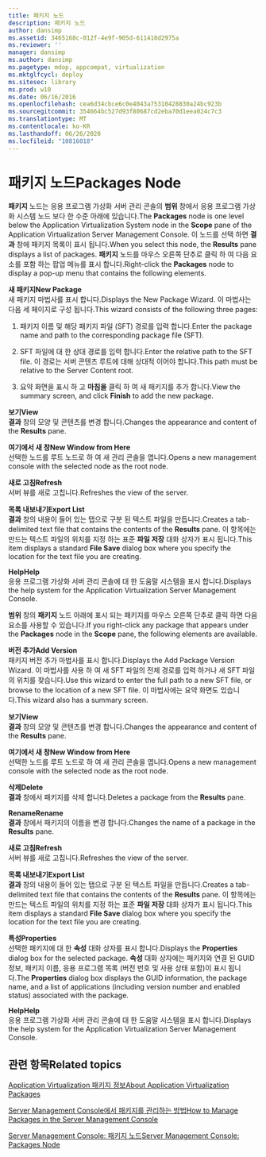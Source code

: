 ```yaml
---
title: 패키지 노드
description: 패키지 노드
author: dansimp
ms.assetid: 3465168c-012f-4e9f-905d-611418d2975a
ms.reviewer: ''
manager: dansimp
ms.author: dansimp
ms.pagetype: mdop, appcompat, virtualization
ms.mktglfcycl: deploy
ms.sitesec: library
ms.prod: w10
ms.date: 06/16/2016
ms.openlocfilehash: cea6d34cbce6c0e4043a75310428830a24bc923b
ms.sourcegitcommit: 354664bc527d93f80687cd2eba70d1eea024c7c3
ms.translationtype: MT
ms.contentlocale: ko-KR
ms.lasthandoff: 06/26/2020
ms.locfileid: "10816018"
---
```

# <span data-ttu-id="7652f-103">패키지 노드</span><span class="sxs-lookup"><span data-stu-id="7652f-103">Packages Node</span></span>


<span data-ttu-id="7652f-104">**패키지** 노드는 응용 프로그램 가상화 서버 관리 콘솔의 **범위** 창에서 응용 프로그램 가상화 시스템 노드 보다 한 수준 아래에 있습니다.</span><span class="sxs-lookup"><span data-stu-id="7652f-104">The **Packages** node is one level below the Application Virtualization System node in the **Scope** pane of the Application Virtualization Server Management Console.</span></span> <span data-ttu-id="7652f-105">이 노드를 선택 하면 **결과** 창에 패키지 목록이 표시 됩니다.</span><span class="sxs-lookup"><span data-stu-id="7652f-105">When you select this node, the **Results** pane displays a list of packages.</span></span> <span data-ttu-id="7652f-106">**패키지** 노드를 마우스 오른쪽 단추로 클릭 하 여 다음 요소를 포함 하는 팝업 메뉴를 표시 합니다.</span><span class="sxs-lookup"><span data-stu-id="7652f-106">Right-click the **Packages** node to display a pop-up menu that contains the following elements.</span></span>

<a href="" id="new-package"></a>**<span data-ttu-id="7652f-107">새 패키지</span><span class="sxs-lookup"><span data-stu-id="7652f-107">New Package</span></span>**  
<span data-ttu-id="7652f-108">새 패키지 마법사를 표시 합니다.</span><span class="sxs-lookup"><span data-stu-id="7652f-108">Displays the New Package Wizard.</span></span> <span data-ttu-id="7652f-109">이 마법사는 다음 세 페이지로 구성 됩니다.</span><span class="sxs-lookup"><span data-stu-id="7652f-109">This wizard consists of the following three pages:</span></span>

1.  <span data-ttu-id="7652f-110">패키지 이름 및 해당 패키지 파일 (SFT) 경로를 입력 합니다.</span><span class="sxs-lookup"><span data-stu-id="7652f-110">Enter the package name and path to the corresponding package file (SFT).</span></span>

2.  <span data-ttu-id="7652f-111">SFT 파일에 대 한 상대 경로를 입력 합니다.</span><span class="sxs-lookup"><span data-stu-id="7652f-111">Enter the relative path to the SFT file.</span></span> <span data-ttu-id="7652f-112">이 경로는 서버 콘텐츠 루트에 대해 상대적 이어야 합니다.</span><span class="sxs-lookup"><span data-stu-id="7652f-112">This path must be relative to the Server Content root.</span></span>

3.  <span data-ttu-id="7652f-113">요약 화면을 표시 하 고 **마침을** 클릭 하 여 새 패키지를 추가 합니다.</span><span class="sxs-lookup"><span data-stu-id="7652f-113">View the summary screen, and click **Finish** to add the new package.</span></span>

<a href="" id="view"></a>**<span data-ttu-id="7652f-114">보기</span><span class="sxs-lookup"><span data-stu-id="7652f-114">View</span></span>**  
<span data-ttu-id="7652f-115">**결과** 창의 모양 및 콘텐츠를 변경 합니다.</span><span class="sxs-lookup"><span data-stu-id="7652f-115">Changes the appearance and content of the **Results** pane.</span></span>

<a href="" id="new-window-from-here"></a>**<span data-ttu-id="7652f-116">여기에서 새 창</span><span class="sxs-lookup"><span data-stu-id="7652f-116">New Window from Here</span></span>**  
<span data-ttu-id="7652f-117">선택한 노드를 루트 노드로 하 여 새 관리 콘솔을 엽니다.</span><span class="sxs-lookup"><span data-stu-id="7652f-117">Opens a new management console with the selected node as the root node.</span></span>

<a href="" id="refresh"></a>**<span data-ttu-id="7652f-118">새로 고침</span><span class="sxs-lookup"><span data-stu-id="7652f-118">Refresh</span></span>**  
<span data-ttu-id="7652f-119">서버 뷰를 새로 고칩니다.</span><span class="sxs-lookup"><span data-stu-id="7652f-119">Refreshes the view of the server.</span></span>

<a href="" id="export-list"></a>**<span data-ttu-id="7652f-120">목록 내보내기</span><span class="sxs-lookup"><span data-stu-id="7652f-120">Export List</span></span>**  
<span data-ttu-id="7652f-121">**결과** 창의 내용이 들어 있는 탭으로 구분 된 텍스트 파일을 만듭니다.</span><span class="sxs-lookup"><span data-stu-id="7652f-121">Creates a tab-delimited text file that contains the contents of the **Results** pane.</span></span> <span data-ttu-id="7652f-122">이 항목에는 만드는 텍스트 파일의 위치를 지정 하는 표준 **파일 저장** 대화 상자가 표시 됩니다.</span><span class="sxs-lookup"><span data-stu-id="7652f-122">This item displays a standard **File Save** dialog box where you specify the location for the text file you are creating.</span></span>

<a href="" id="help"></a>**<span data-ttu-id="7652f-123">Help</span><span class="sxs-lookup"><span data-stu-id="7652f-123">Help</span></span>**  
<span data-ttu-id="7652f-124">응용 프로그램 가상화 서버 관리 콘솔에 대 한 도움말 시스템을 표시 합니다.</span><span class="sxs-lookup"><span data-stu-id="7652f-124">Displays the help system for the Application Virtualization Server Management Console.</span></span>

<span data-ttu-id="7652f-125">**범위** 창의 **패키지** 노드 아래에 표시 되는 패키지를 마우스 오른쪽 단추로 클릭 하면 다음 요소를 사용할 수 있습니다.</span><span class="sxs-lookup"><span data-stu-id="7652f-125">If you right-click any package that appears under the **Packages** node in the **Scope** pane, the following elements are available.</span></span>

<a href="" id="add-version"></a>**<span data-ttu-id="7652f-126">버전 추가</span><span class="sxs-lookup"><span data-stu-id="7652f-126">Add Version</span></span>**  
<span data-ttu-id="7652f-127">패키지 버전 추가 마법사를 표시 합니다.</span><span class="sxs-lookup"><span data-stu-id="7652f-127">Displays the Add Package Version Wizard.</span></span> <span data-ttu-id="7652f-128">이 마법사를 사용 하 여 새 SFT 파일의 전체 경로를 입력 하거나 새 SFT 파일의 위치를 찾습니다.</span><span class="sxs-lookup"><span data-stu-id="7652f-128">Use this wizard to enter the full path to a new SFT file, or browse to the location of a new SFT file.</span></span> <span data-ttu-id="7652f-129">이 마법사에는 요약 화면도 있습니다.</span><span class="sxs-lookup"><span data-stu-id="7652f-129">This wizard also has a summary screen.</span></span>

<a href="" id="view"></a>**<span data-ttu-id="7652f-130">보기</span><span class="sxs-lookup"><span data-stu-id="7652f-130">View</span></span>**  
<span data-ttu-id="7652f-131">**결과** 창의 모양 및 콘텐츠를 변경 합니다.</span><span class="sxs-lookup"><span data-stu-id="7652f-131">Changes the appearance and content of the **Results** pane.</span></span>

<a href="" id="new-window-from-here"></a>**<span data-ttu-id="7652f-132">여기에서 새 창</span><span class="sxs-lookup"><span data-stu-id="7652f-132">New Window from Here</span></span>**  
<span data-ttu-id="7652f-133">선택한 노드를 루트 노드로 하 여 새 관리 콘솔을 엽니다.</span><span class="sxs-lookup"><span data-stu-id="7652f-133">Opens a new management console with the selected node as the root node.</span></span>

<a href="" id="delete"></a>**<span data-ttu-id="7652f-134">삭제</span><span class="sxs-lookup"><span data-stu-id="7652f-134">Delete</span></span>**  
<span data-ttu-id="7652f-135">**결과** 창에서 패키지를 삭제 합니다.</span><span class="sxs-lookup"><span data-stu-id="7652f-135">Deletes a package from the **Results** pane.</span></span>

<a href="" id="rename"></a>**<span data-ttu-id="7652f-136">Rename</span><span class="sxs-lookup"><span data-stu-id="7652f-136">Rename</span></span>**  
<span data-ttu-id="7652f-137">**결과** 창에서 패키지의 이름을 변경 합니다.</span><span class="sxs-lookup"><span data-stu-id="7652f-137">Changes the name of a package in the **Results** pane.</span></span>

<a href="" id="refresh"></a>**<span data-ttu-id="7652f-138">새로 고침</span><span class="sxs-lookup"><span data-stu-id="7652f-138">Refresh</span></span>**  
<span data-ttu-id="7652f-139">서버 뷰를 새로 고칩니다.</span><span class="sxs-lookup"><span data-stu-id="7652f-139">Refreshes the view of the server.</span></span>

<a href="" id="export-list"></a>**<span data-ttu-id="7652f-140">목록 내보내기</span><span class="sxs-lookup"><span data-stu-id="7652f-140">Export List</span></span>**  
<span data-ttu-id="7652f-141">**결과** 창의 내용이 들어 있는 탭으로 구분 된 텍스트 파일을 만듭니다.</span><span class="sxs-lookup"><span data-stu-id="7652f-141">Creates a tab-delimited text file that contains the contents of the **Results** pane.</span></span> <span data-ttu-id="7652f-142">이 항목에는 만드는 텍스트 파일의 위치를 지정 하는 표준 **파일 저장** 대화 상자가 표시 됩니다.</span><span class="sxs-lookup"><span data-stu-id="7652f-142">This item displays a standard **File Save** dialog box where you specify the location for the text file you are creating.</span></span>

<a href="" id="properties"></a>**<span data-ttu-id="7652f-143">특성</span><span class="sxs-lookup"><span data-stu-id="7652f-143">Properties</span></span>**  
<span data-ttu-id="7652f-144">선택한 패키지에 대 한 **속성** 대화 상자를 표시 합니다.</span><span class="sxs-lookup"><span data-stu-id="7652f-144">Displays the **Properties** dialog box for the selected package.</span></span> <span data-ttu-id="7652f-145">**속성** 대화 상자에는 패키지와 연결 된 GUID 정보, 패키지 이름, 응용 프로그램 목록 (버전 번호 및 사용 상태 포함)이 표시 됩니다.</span><span class="sxs-lookup"><span data-stu-id="7652f-145">The **Properties** dialog box displays the GUID information, the package name, and a list of applications (including version number and enabled status) associated with the package.</span></span>

<a href="" id="help"></a>**<span data-ttu-id="7652f-146">Help</span><span class="sxs-lookup"><span data-stu-id="7652f-146">Help</span></span>**  
<span data-ttu-id="7652f-147">응용 프로그램 가상화 서버 관리 콘솔에 대 한 도움말 시스템을 표시 합니다.</span><span class="sxs-lookup"><span data-stu-id="7652f-147">Displays the help system for the Application Virtualization Server Management Console.</span></span>

## <span data-ttu-id="7652f-148">관련 항목</span><span class="sxs-lookup"><span data-stu-id="7652f-148">Related topics</span></span>


[<span data-ttu-id="7652f-149">Application Virtualization 패키지 정보</span><span class="sxs-lookup"><span data-stu-id="7652f-149">About Application Virtualization Packages</span></span>](about-application-virtualization-packages.md)

[<span data-ttu-id="7652f-150">Server Management Console에서 패키지를 관리하는 방법</span><span class="sxs-lookup"><span data-stu-id="7652f-150">How to Manage Packages in the Server Management Console</span></span>](how-to-manage-packages-in-the-server-management-console.md)

[<span data-ttu-id="7652f-151">Server Management Console: 패키지 노드</span><span class="sxs-lookup"><span data-stu-id="7652f-151">Server Management Console: Packages Node</span></span>](server-management-console-packages-node.md)

 

 





